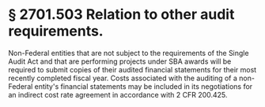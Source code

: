 # § 2701.503   Relation to other audit requirements.

Non-Federal entities that are not subject to the requirements of the Single Audit Act and that are performing projects under SBA awards will be required to submit copies of their audited financial statements for their most recently completed fiscal year. Costs associated with the auditing of a non-Federal entity's financial statements may be included in its negotiations for an indirect cost rate agreement in accordance with 2 CFR 200.425.




